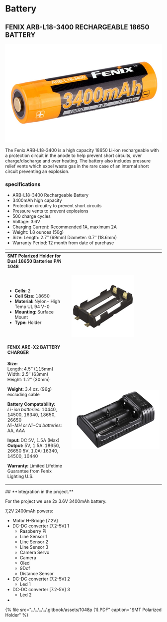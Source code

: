 # Battery

## FENIX ARB-L18-3400 RECHARGEABLE 18650 BATTERY

![](../../../../.gitbook/assets/arb-l18-3400.jpg)

The Fenix ARB-L18-3400 is a high capacity 18650 Li-ion rechargeable with a protection circuit in the anode to help prevent short circuits, over charge/discharge and over heating. The battery also includes pressure relief vents which expel waste gas in the rare case of an internal short circuit preventing an explosion.

### specifications

* ARB-L18-3400 Rechargeable Battery
* 3400mAh high capacity
* Protection circuitry to prevent short circuits
* Pressure vents to prevent explosions
* 500 charge cycles
* Voltage: 3.6V
* Charging Current: Recommended 1A, maximum 2A
* Weight: 1.8 ounces \(50g\)
* Size: Length: 2.7″ \(69mm\) Diameter: 0.7″ \(18.6mm\)
* Warranty Period: 12 month from date of purchase

<table>
  <thead>
    <tr>
      <th style="text-align:left"></th>
      <th style="text-align:left"></th>
    </tr>
  </thead>
  <tbody>
    <tr>
      <td style="text-align:left"><b>SMT Polarized Holder for Dual 18650 Batteries P/N 1048</b>
      </td>
      <td style="text-align:left"></td>
    </tr>
    <tr>
      <td style="text-align:left">
        <p></p>
        <ul>
          <li><b>Cells:</b> 2</li>
          <li><b>Cell Size:</b> 18650</li>
          <li><b>Material:</b> Nylon- High Temp UL 94 V-0</li>
          <li><b>Mounting:</b> Surface Mount</li>
          <li><b>Type:</b> Holder</li>
        </ul>
        <p></p>
      </td>
      <td style="text-align:left">
        <p></p>
        <p>
          <img src="../../../../.gitbook/assets/1048.jpg" alt/>
        </p>
      </td>
    </tr>
    <tr>
      <td style="text-align:left"><b>FENIX ARE-X2 BATTERY CHARGER</b>
      </td>
      <td style="text-align:left"></td>
    </tr>
    <tr>
      <td style="text-align:left">
        <p><b>Size:</b>
          <br />Length: 4.5&#x201D; (115mm)
          <br />Width: 2.5&#x2033; (63mm)
          <br />Height: 1.2&#x201D; (30mm)</p>
        <p><b>Weight:</b> 3.4 oz. (96g) excluding cable</p>
        <p><b>Battery Compatability:</b>
          <br /><em>Li-ion batteries: </em>10440, 14500, 16340, 18650, 26650
          <br /><em>Ni-MH or Ni-Cd batteries: </em>AA, AAA</p>
        <p><b>Input:</b> DC 5V, 1.5A (Max)
          <br /><b>Output:</b> 5V, 1.5A: 18650, 26650 5V, 1.0A: 16340, 14500, 10440</p>
        <p><b>Warranty:</b> Limited Lifetime Guarantee from Fenix Lighting U.S.</p>
      </td>
      <td style="text-align:left">
        <p></p>
        <p>
          <img src="../../../../.gitbook/assets/fenix-are-x2-battery-charger.jpg"
          alt/>
        </p>
      </td>
    </tr>
  </tbody>
</table>## **Integration in the project.**

For the project we use 2x 3.6V 3400mAh battery.

 7,2V 2400mAh powers:

* Motor H-Bridge \[7.2V\]
* DC-DC converter \[7.2-5V\] 1
  * Raspberry Pi
  * Line Sensor 1
  * Line Sensor 2
  * Line Sensor 3
  * Camera Servo
  * Camera
  * Oled
  * 9Dof
  * Distance Sensor
* DC-DC converter \[7.2-5V\] 2
  * Led 1
* DC-DC converter \[7.2-5V\]  3
  * Led 2
* 
{% file src="../../../../.gitbook/assets/1048p \(1\).PDF" caption="SMT Polarized Holder" %}



